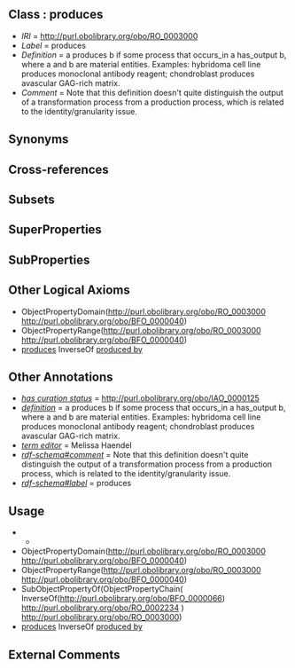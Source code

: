 
## Class : produces

 * *IRI* = http://purl.obolibrary.org/obo/RO_0003000
 * *Label* = produces
 * *Definition* = a produces b if some process that occurs_in a has_output b, where a and b are material entities. Examples: hybridoma cell line produces monoclonal antibody reagent; chondroblast produces avascular GAG-rich matrix.
 * *Comment* = Note that this definition doesn't quite distinguish the output of a transformation process from a production process, which is related to the identity/granularity issue.

## Synonyms


## Cross-references


## Subsets


## SuperProperties


## SubProperties


## Other Logical Axioms

 * ObjectPropertyDomain(<http://purl.obolibrary.org/obo/RO_0003000> <http://purl.obolibrary.org/obo/BFO_0000040>)
 * ObjectPropertyRange(<http://purl.obolibrary.org/obo/RO_0003000> <http://purl.obolibrary.org/obo/BFO_0000040>)
 * [produces](../../RO/00/RO_0003000.md) InverseOf [produced by](../../RO/01/RO_0003001.md)

## Other Annotations

 * *[has curation status](../../IAO/14/IAO_0000114.md)* = http://purl.obolibrary.org/obo/IAO_0000125
 * *[definition](../../IAO/15/IAO_0000115.md)* = a produces b if some process that occurs_in a has_output b, where a and b are material entities. Examples: hybridoma cell line produces monoclonal antibody reagent; chondroblast produces avascular GAG-rich matrix.
 * *[term editor](../../IAO/17/IAO_0000117.md)* = Melissa Haendel
 * *[rdf-schema#comment](../../nt/rdf-schema#comment.md)* = Note that this definition doesn't quite distinguish the output of a transformation process from a production process, which is related to the identity/granularity issue.
 * *[rdf-schema#label](../../el/rdf-schema#label.md)* = produces

## Usage

 * -
 * ObjectPropertyDomain(<http://purl.obolibrary.org/obo/RO_0003000> <http://purl.obolibrary.org/obo/BFO_0000040>)
 * ObjectPropertyRange(<http://purl.obolibrary.org/obo/RO_0003000> <http://purl.obolibrary.org/obo/BFO_0000040>)
 * SubObjectPropertyOf(ObjectPropertyChain( InverseOf(<http://purl.obolibrary.org/obo/BFO_0000066>) <http://purl.obolibrary.org/obo/RO_0002234> ) <http://purl.obolibrary.org/obo/RO_0003000>)
 * [produces](../../RO/00/RO_0003000.md) InverseOf [produced by](../../RO/01/RO_0003001.md)

## External Comments

